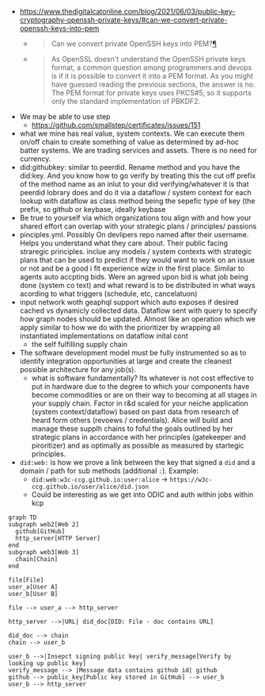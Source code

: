 - https://www.thedigitalcatonline.com/blog/2021/06/03/public-key-cryptography-openssh-private-keys/#can-we-convert-private-openssh-keys-into-pem
  - > Can we convert private OpenSSH keys into PEM?[¶](https://www.thedigitalcatonline.com/blog/2021/06/03/public-key-cryptography-openssh-private-keys/#can-we-convert-private-openssh-keys-into-pem)
  - > As OpenSSL doesn't understand the OpenSSH private keys format, a common question among programmers and devops is if it is possible to convert it into a PEM format. As you might have guessed reading the previous sections, the answer is no. The PEM format for private keys uses PKCS#5, so it supports only the standard implementation of PBKDF2.
- We may be able to use step
  - https://github.com/smallstep/certificates/issues/151
- what we mine has real value, system contexts. We can execute them on/off chain to create something of value as determined by ad-hoc batter systems. We are trading services and assets. There is no need for currency.
- did:githubkey: similar to peerdid. Rename method and you have the did:key. And you know how to go verify by treating this the cut off prefix of the method name as an inlut to your did verifying/whatever it is that peerdid lobrary does and do it via a dataflow / system context for each lookup with dataflow as class method being the sepefic type of key (the prefix, so github or keybase, ideally keybase
- Be true to yourself via which organizations tou align with and how your shared effort can overlap with your strategic plans / principles/ passions
- pinciples.yml. Possibly On devlipers repo named after their username. Helps you understand what they care about. Their public facing straregic principles. inclue any models / system contexts with strategic plans that can be used to predict if they would want to work on an issue or not and be a good i fit experience wize in the first place. Similar to agents auto accpting bids. Were an agreed upon bid is what job being done (system co text) and what reward is to be distributed in what ways acording to what triggers (schedule, etc, cancelatuon)
- input network woth geaphql support which auto exposes if desired cached vs dynamicly collected data. Dataflow sent with query to specify how graph nodes should be updated. Almost like an operation which we apply similar to how we do with the prioritizer by wrapping all instantiated  implementations on dataflow inital cont
  - the self fulfilling supply chain
- The software development model must be fully instrumented so as to identify integration opportunities at large and create the cleanest possible architecture for any job(s).
  - what is software fundamentally? Its whatever is not cost effective to put in hardware due to the degree to which your components have become commodities or are on their way to becoming at all stages in your supply chain. Factor in r&d scaled for your neiche application (system context/dataflow) based on past data from research of heard form others (revoews / credentials). Alice will build and manage these supplh chains to foful the goals outlined by her strategic plans in accordance with her principles (gatekeeper and piroritizer) and as optimally as possible as measured by startegic principles.
- `did:web:` is how we prove a link between the key that signed a `did` and a domain / path for sub methods (additional `:`). Example:
  - `did:web:w3c-ccg.github.io:user:alice` -> `https://w3c-ccg.github.io/user/alice/did.json`
  - Could be interesting as we get into ODIC and auth within jobs within kcp

```mermaid
graph TD
subgraph web2[Web 2]
  github[GitHub]
  http_server[HTTP Server]
end
subgraph web3[Web 3]
  chain[Chain]
end

file[File]
user_a[User A]
user_b[User B]

file --> user_a --> http_server

http_server -->|URL| did_doc[DID: File - doc contains URL]

did_doc --> chain
chain --> user_b

user_b -->|Insepct signing public key| verify_message[Verify by looking up public key]
verify_message --> |Message data contains github id| github
github --> public_key[Public key stored in GitHub] --> user_b
user_b --> http_server
```